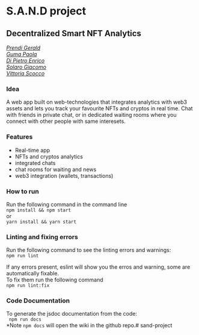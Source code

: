 # S.A.N.D project
## Decentralized Smart NFT Analytics

[*Prendi Gerald*](https://github.com/GPrendi30)  
[*Guma Paola*](https://github.com/paolaguma)  
[*Di Pietro Enrico*](https://github.com/dipiee)  
[*Solaro Giacomo*](https://github.com/Solargi)  
[*Vittoria Scocco*](https://github.com/Vitto28)

### Idea
 A web app built on web-technologies that integrates analytics with web3 assets and lets you track your favourite NFTs and cryptos in real time. Chat with friends in private chat, or in dedicated waiting rooms where you connect with other people with same interesets.

### Features
* Real-time app
* NFTs and cryptos analytics
* integrated chats
* chat rooms for waiting and news
* web3 integration (wallets, transactions)

### How to run
Run the following command in the command line  
<code>npm install && npm start</code>  
or  
<code>yarn install && yarn start</code>

### Linting and fixing errors

Run the following command to see the linting errors and warnings:  
<code>npm run lint</code>

If any errors present, eslint will show you the erros and warning, some are automatically fixable. <br>
To fix them run the following command  
<code>npm run lint:fix</code>


### Code Documentation

To generate the jsdoc documentation from the code:   
<code> npm run docs</code>   
*Note <code>npm docs</code> will open the wiki in the github repo.# sand-project
